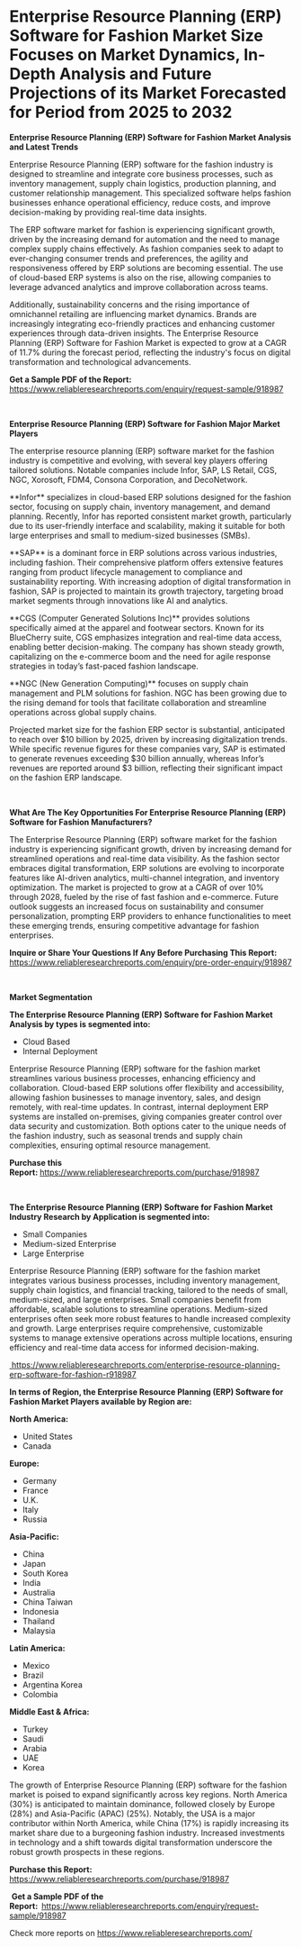 <p><h1>Enterprise Resource Planning (ERP) Software for Fashion Market Size Focuses on Market Dynamics, In-Depth Analysis and Future Projections of its Market Forecasted for Period from 2025 to 2032</h1></p><p><strong>Enterprise Resource Planning (ERP) Software for Fashion Market Analysis and Latest Trends</strong></p>
<p><p>Enterprise Resource Planning (ERP) software for the fashion industry is designed to streamline and integrate core business processes, such as inventory management, supply chain logistics, production planning, and customer relationship management. This specialized software helps fashion businesses enhance operational efficiency, reduce costs, and improve decision-making by providing real-time data insights.</p><p>The ERP software market for fashion is experiencing significant growth, driven by the increasing demand for automation and the need to manage complex supply chains effectively. As fashion companies seek to adapt to ever-changing consumer trends and preferences, the agility and responsiveness offered by ERP solutions are becoming essential. The use of cloud-based ERP systems is also on the rise, allowing companies to leverage advanced analytics and improve collaboration across teams.</p><p>Additionally, sustainability concerns and the rising importance of omnichannel retailing are influencing market dynamics. Brands are increasingly integrating eco-friendly practices and enhancing customer experiences through data-driven insights. The Enterprise Resource Planning (ERP) Software for Fashion Market is expected to grow at a CAGR of 11.7% during the forecast period, reflecting the industry's focus on digital transformation and technological advancements.</p></p>
<p><strong>Get a Sample PDF of the Report:&nbsp;</strong> <a href="https://www.reliableresearchreports.com/enquiry/request-sample/918987?utm_campaign=3012&utm_medium=2&utm_source=Github&utm_content=ia&utm_term=11032025&utm_id=enterprise-resource-planning-erp-software-for-fashion">https://www.reliableresearchreports.com/enquiry/request-sample/918987</a></p>
<p>&nbsp;</p>
<p><strong>Enterprise Resource Planning (ERP) Software for Fashion Major Market Players</strong></p>
<p><p>The enterprise resource planning (ERP) software market for the fashion industry is competitive and evolving, with several key players offering tailored solutions. Notable companies include Infor, SAP, LS Retail, CGS, NGC, Xorosoft, FDM4, Consona Corporation, and DecoNetwork.</p><p>**Infor** specializes in cloud-based ERP solutions designed for the fashion sector, focusing on supply chain, inventory management, and demand planning. Recently, Infor has reported consistent market growth, particularly due to its user-friendly interface and scalability, making it suitable for both large enterprises and small to medium-sized businesses (SMBs).</p><p>**SAP** is a dominant force in ERP solutions across various industries, including fashion. Their comprehensive platform offers extensive features ranging from product lifecycle management to compliance and sustainability reporting. With increasing adoption of digital transformation in fashion, SAP is projected to maintain its growth trajectory, targeting broad market segments through innovations like AI and analytics.</p><p>**CGS (Computer Generated Solutions Inc)** provides solutions specifically aimed at the apparel and footwear sectors. Known for its BlueCherry suite, CGS emphasizes integration and real-time data access, enabling better decision-making. The company has shown steady growth, capitalizing on the e-commerce boom and the need for agile response strategies in today’s fast-paced fashion landscape.</p><p>**NGC (New Generation Computing)** focuses on supply chain management and PLM solutions for fashion. NGC has been growing due to the rising demand for tools that facilitate collaboration and streamline operations across global supply chains. </p><p>Projected market size for the fashion ERP sector is substantial, anticipated to reach over $10 billion by 2025, driven by increasing digitalization trends. While specific revenue figures for these companies vary, SAP is estimated to generate revenues exceeding $30 billion annually, whereas Infor’s revenues are reported around $3 billion, reflecting their significant impact on the fashion ERP landscape.</p></p>
<p>&nbsp;</p>
<p><strong>What Are The Key Opportunities For Enterprise Resource Planning (ERP) Software for Fashion Manufacturers?</strong></p>
<p><p>The Enterprise Resource Planning (ERP) software market for the fashion industry is experiencing significant growth, driven by increasing demand for streamlined operations and real-time data visibility. As the fashion sector embraces digital transformation, ERP solutions are evolving to incorporate features like AI-driven analytics, multi-channel integration, and inventory optimization. The market is projected to grow at a CAGR of over 10% through 2028, fueled by the rise of fast fashion and e-commerce. Future outlook suggests an increased focus on sustainability and consumer personalization, prompting ERP providers to enhance functionalities to meet these emerging trends, ensuring competitive advantage for fashion enterprises.</p></p>
<p><strong>Inquire or Share Your Questions If Any Before Purchasing This Report:</strong> <a href="https://www.reliableresearchreports.com/enquiry/pre-order-enquiry/918987?utm_campaign=3012&utm_medium=2&utm_source=Github&utm_content=ia&utm_term=11032025&utm_id=enterprise-resource-planning-erp-software-for-fashion">https://www.reliableresearchreports.com/enquiry/pre-order-enquiry/918987</a></p>
<p>&nbsp;</p>
<p><strong>Market Segmentation</strong></p>
<p><strong>The Enterprise Resource Planning (ERP) Software for Fashion Market Analysis by types is segmented into:</strong></p>
<p><ul><li>Cloud Based</li><li>Internal Deployment</li></ul></p>
<p><p>Enterprise Resource Planning (ERP) software for the fashion market streamlines various business processes, enhancing efficiency and collaboration. Cloud-based ERP solutions offer flexibility and accessibility, allowing fashion businesses to manage inventory, sales, and design remotely, with real-time updates. In contrast, internal deployment ERP systems are installed on-premises, giving companies greater control over data security and customization. Both options cater to the unique needs of the fashion industry, such as seasonal trends and supply chain complexities, ensuring optimal resource management.</p></p>
<p><strong>Purchase this Report:&nbsp;</strong><a href="https://www.reliableresearchreports.com/purchase/918987?utm_campaign=3012&utm_medium=2&utm_source=Github&utm_content=ia&utm_term=11032025&utm_id=enterprise-resource-planning-erp-software-for-fashion">https://www.reliableresearchreports.com/purchase/918987</a></p>
<p>&nbsp;</p>
<p><strong>The Enterprise Resource Planning (ERP) Software for Fashion Market Industry Research by Application is segmented into:</strong></p>
<p><ul><li>Small Companies</li><li>Medium-sized Enterprise</li><li>Large Enterprise</li></ul></p>
<p><p>Enterprise Resource Planning (ERP) software for the fashion market integrates various business processes, including inventory management, supply chain logistics, and financial tracking, tailored to the needs of small, medium-sized, and large enterprises. Small companies benefit from affordable, scalable solutions to streamline operations. Medium-sized enterprises often seek more robust features to handle increased complexity and growth. Large enterprises require comprehensive, customizable systems to manage extensive operations across multiple locations, ensuring efficiency and real-time data access for informed decision-making.</p></p>
<p><a href="https://www.reliableresearchreports.com/enterprise-resource-planning-erp-software-for-fashion-r918987?utm_campaign=3012&utm_medium=2&utm_source=Github&utm_content=ia&utm_term=11032025&utm_id=enterprise-resource-planning-erp-software-for-fashion">&nbsp;https://www.reliableresearchreports.com/enterprise-resource-planning-erp-software-for-fashion-r918987</a></p>
<p><strong>In terms of Region, the Enterprise Resource Planning (ERP) Software for Fashion Market Players available by Region are:</strong></p>
<p>
    <p> <strong> North America: </strong>
        <ul>
            <li>United States</li>
            <li>Canada</li>
        </ul>
        </p> 
    <p> <strong> Europe: </strong>
        <ul>
            <li>Germany</li>
            <li>France</li>
            <li>U.K.</li>
            <li>Italy</li>
            <li>Russia</li>
        </ul>
        </p> 
    <p> <strong> Asia-Pacific: </strong>
        <ul>
            <li>China</li>
            <li>Japan</li>
            <li>South Korea</li>
            <li>India</li>
            <li>Australia</li>
            <li>China Taiwan</li>
            <li>Indonesia</li>
            <li>Thailand</li>
            <li>Malaysia</li>
        </ul>
        </p> 
    <p> <strong> Latin America: </strong>
        <ul>
            <li>Mexico</li>
            <li>Brazil</li>
            <li>Argentina Korea</li>
            <li>Colombia</li>
        </ul>
        </p> 
    <p> <strong> Middle East & Africa: </strong>
        <ul>
            <li>Turkey</li>
            <li>Saudi</li>
            <li>Arabia</li>
            <li>UAE</li>
            <li>Korea</li>
        </ul>
    </p>
    </p>
<p><p>The growth of Enterprise Resource Planning (ERP) software for the fashion market is poised to expand significantly across key regions. North America (30%) is anticipated to maintain dominance, followed closely by Europe (28%) and Asia-Pacific (APAC) (25%). Notably, the USA is a major contributor within North America, while China (17%) is rapidly increasing its market share due to a burgeoning fashion industry. Increased investments in technology and a shift towards digital transformation underscore the robust growth prospects in these regions.</p></p>
<p><strong>Purchase this Report: </strong><a href="https://www.reliableresearchreports.com/purchase/918987?utm_campaign=3012&utm_medium=2&utm_source=Github&utm_content=ia&utm_term=11032025&utm_id=enterprise-resource-planning-erp-software-for-fashion">https://www.reliableresearchreports.com/purchase/918987</a></p>
<p>&nbsp;<strong>Get a Sample PDF of the Report:&nbsp;&nbsp;</strong><a href="https://www.reliableresearchreports.com/enquiry/request-sample/918987?utm_campaign=3012&utm_medium=2&utm_source=Github&utm_content=ia&utm_term=11032025&utm_id=enterprise-resource-planning-erp-software-for-fashion">https://www.reliableresearchreports.com/enquiry/request-sample/918987</a></p>
<p><strong></strong></p>
<p>Check more reports on <a href="https://www.reliableresearchreports.com/?utm_campaign=3012&utm_medium=2&utm_source=Github&utm_content=ia&utm_term=11032025&utm_id=enterprise-resource-planning-erp-software-for-fashion">https://www.reliableresearchreports.com/</a></p>